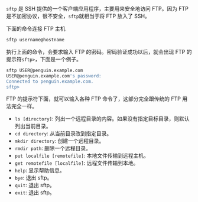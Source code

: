 `sftp` 是 SSH 提供的一个客户端应用程序，主要用来安全地访问 FTP。因为 FTP 是不加密协议，很不安全，`sftp`就相当于将 FTP 放入了 SSH。

下面的命令连接 FTP 主机

``` BASH
sftp username@hostname
```
执行上面的命令，会要求输入 FTP 的密码。密码验证成功以后，就会出现 FTP 的提示符`sftp>`，下面是一个例子。

``` BASH
sftp USER@penguin.example.com
USER@penguin.example.com's password:
Connected to penguin.example.com.
sftp>
```

FTP 的提示符下面，就可以输入各种 FTP 命令了，这部分完全跟传统的 FTP 用法完全一样。

- `ls [directory]`: 列出一个远程目录的内容。如果没有指定目标目录，则默认列出当前目录。
- `cd directory`: 从当前目录改到指定目录。
- `mkdir directory`: 创建一个远程目录。
- `rmdir path`: 删除一个远程目录。
- `put localfile [remotefile]`: 本地文件传输到远程主机。
- `get remotefile [localfile]`: 远程文件传输到本地。
- `help`: 显示帮助信息。
- `bye`: 退出 sftp。
- `quit`: 退出 sftp。
- `exit`: 退出 sftp。